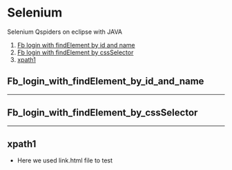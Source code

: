 # Selenium
Selenium Qspiders on eclipse with JAVA


1.  [Fb login with findElement by id and name](#Fb_login_with_findElement_by_id_and_name)
2.  [Fb login with findElement by cssSelector](#Fb_login_with_findElement_by_cssSelector)
3.  [xpath1](#xpath1)


## Fb_login_with_findElement_by_id_and_name




********************************************************
## Fb_login_with_findElement_by_cssSelector



***************************************************************
## xpath1
- Here we used link.html file to test


